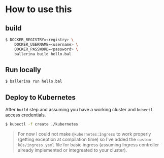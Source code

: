 How to use this
========

build
---- 
```bash
$ DOCKER_REGISTRY=<registry> \
    DOCKER_USERNAME=<username> \
    DOCKER_PASSWORD=<password> \
    ballerina build hello.bal
```

Run locally
---- 
```bash
$ ballerina run hello.bal
```

Deploy to Kubernetes
---- 
After `build` step and assuming you have a working cluster and `kubectl` access credentials.

```bash
$ kubectl -f create ./kubernetes
```

> For now I could not make `@kubernetes:Ingress` to work properly (getting exception at compilation time) so I've added the `custom-k8s/ingress.yaml` file for basic ingress (assuming Ingress controller already implemented or integreated to your cluster).